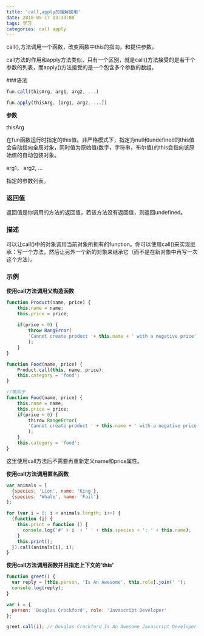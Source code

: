 ```yaml
---
title: 'call,apply的理解使用'
date: 2018-05-17 13:33:08
tags: 学习
categories: call apply
---
```


call(),方法调用一个函数，改变函数中this的指向，和提供参数。

call方法的作用和apply方法类似，只有一个区别，就是call()方法接受的是若干个参数的列表，而apply()方法接受的是一个包含多个参数的数组。

###语法

```Javascript
fun.call(thisArg, arg1, arg2, ...)

fun.apply(thisArg, [arg1, arg2, ...])
```

**参数**

thisArg

在fun函数运行时指定的this值。非严格模式下，指定为null和undefined的this值会自动指向全局对象，同时值为原始值(数字，字符串，布尔值)的this会指向该原始值的自动包装对象。

arg1， arg2, ...

指定的参数列表。

### 返回值

返回值是你调用的方法的返回值，若该方法没有返回值，则返回undefined。

### 描述

可以让call()中的对象调用当前对象所拥有的function。你可以使用call()来实现继承：写一个方法，然后让另外一个新的对象来继承它（而不是在新对象中再写一次这个方法）。

### 示例

**使用call方法调用父构造函数**

``` Javascript
function Product(name, price) {
    this.name = name;
    this.price = price;
    
    if(price < 0) {
        throw RangError(
        'Cannot create product '+ this.name + ' with a negative price'
        );
    }
}

function Food(name, price) {
    Product.call(this, name, price);
    this.category = 'food';
}

//等同于
function Food(name, price) {
    this.name = name;
    this.price = price;
    if(price < 0) {
        thirow RangeError(
        'Cannot create product ' + this.name + ' with a negative price'
        );
    }
    this.category = 'food';
}

```

这里使用call方法后不需要再重新定义name和price属性。

**使用call方法调用匿名函数**

```javascript
var animals = [
  {species: 'Lion', name: 'King'},
  {species: 'Whale', name: 'Fail'}
];

for (var i = 0; i < animals.length; i++) {
  (function (i) { 
    this.print = function () { 
      console.log('#' + i  + ' ' + this.species + ': ' + this.name); 
    } 
    this.print();
  }).call(animals[i], i);
}
```

**使用call方法调用函数并且指定上下文的'this'**

```Javascript
function greet() {
  var reply = [this.person, 'Is An Awesome', this.role].join(' ');
  console.log(reply);
}

var i = {
  person: 'Douglas Crockford', role: 'Javascript Developer'
};

greet.call(i); // Douglas Crockford Is An Awesome Javascript Developer
```

